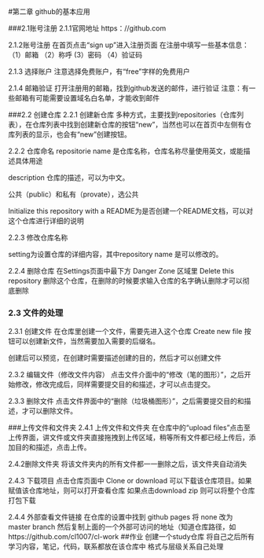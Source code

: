#第二章 github的基本应用

###2.1账号注册
2.1.1官网地址
https：//github.com

2.1.2账号注册
在首页点击“sign up”进入注册页面
在注册中填写一些基本信息：
（1）邮箱
（2）称呼
 (3）密码
（4）验证码


2.1.3 选择账户
注意选择免费账户，有“free”字样的免费用户

2.1.4 邮箱验证
打开注册用的邮箱，找到github发送的邮件，进行验证
注意：有一些邮箱有可能需要设置域名白名单，才能收到邮件

###2.2 创建仓库
2.2.1 创建新仓库
多种方式，主要找到repositories（仓库列表），在仓库列表中找到创建新仓库的按钮“new”，当然也可以在首页中左侧有仓库列表的显示，也会有“new”创建按钮。

2.2.2 仓库命名
repositorie name 是仓库名称，仓库名称尽量使用英文，或能描述具体用途

description 仓库的描述，可以为中文。

公共（public）和私有（provate），选公共

Initialize this repository with a README为是否创建一个README文档，可以对这个仓库进行详细的说明

2.2.3 修改仓库名称

setting为设置仓库的详细内容，其中repository name 是可以修改的。

2.2.4 删除仓库
在Settings页面中最下方 Danger Zone 区域里 Delete this repository 删除这个仓库，在删除的时候要求输入仓库的名字确认删除才可以彻底删除

### 2.3 文件的处理
2.3.1 创建文件
在仓库里创建一个文件，需要先进入这个仓库 Create new file 按钮可以创建新文件，当然需要加入需要的后缀名。

创建后可以预览，在创建时需要描述创建的目的，然后才可以创建文件

2.3.2 编辑文件（修改文件内容）
点击文件介面中的“修改（笔的图形）”，之后开始修改，修改完成后，同样需要提交目的和描述，才可以点击提交。

2.3.3 删除文件
点击文件界面中的“删除（垃圾桶图形）”，之后需要提交目的和描述，才可以删除文件。


###上传文件和文件夹
2.4.1 上传文件和文件夹
在仓库中的“upload files”点击至上传界面，讲文件或文件夹直接拖拽到上传区域，稍等所有文件都已经上传后，添加目的和描述，点击上传。

2.4.2删除文件夹
将该文件夹内的所有文件都一一删除之后，该文件夹自动消失

2.4.3 下载项目
点击仓库页面中 Clone or download 可以下载该仓库项目。如果赋值该仓库地址，则可以打开查看仓库
如果点击download zip 则可以将整个仓库打包下载

2.4.4 外部查看文件链接
在仓库的设置中找到 github pages 将 none 改为 master branch
然后复制上面的一个外部可访问的地址（知道仓库路径，如https://github.com/cl1007/cl-work
##作业
创建一个study仓库
将自己之后所有学习内容，笔记，代码，联系都放在该仓库中
格式与层级关系自己处理
